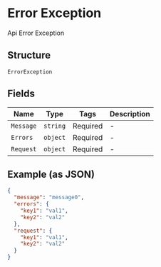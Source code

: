 
# Error Exception

Api Error Exception

## Structure

`ErrorException`

## Fields

| Name | Type | Tags | Description |
|  --- | --- | --- | --- |
| `Message` | `string` | Required | - |
| `Errors` | `object` | Required | - |
| `Request` | `object` | Required | - |

## Example (as JSON)

```json
{
  "message": "message0",
  "errors": {
    "key1": "val1",
    "key2": "val2"
  },
  "request": {
    "key1": "val1",
    "key2": "val2"
  }
}
```

